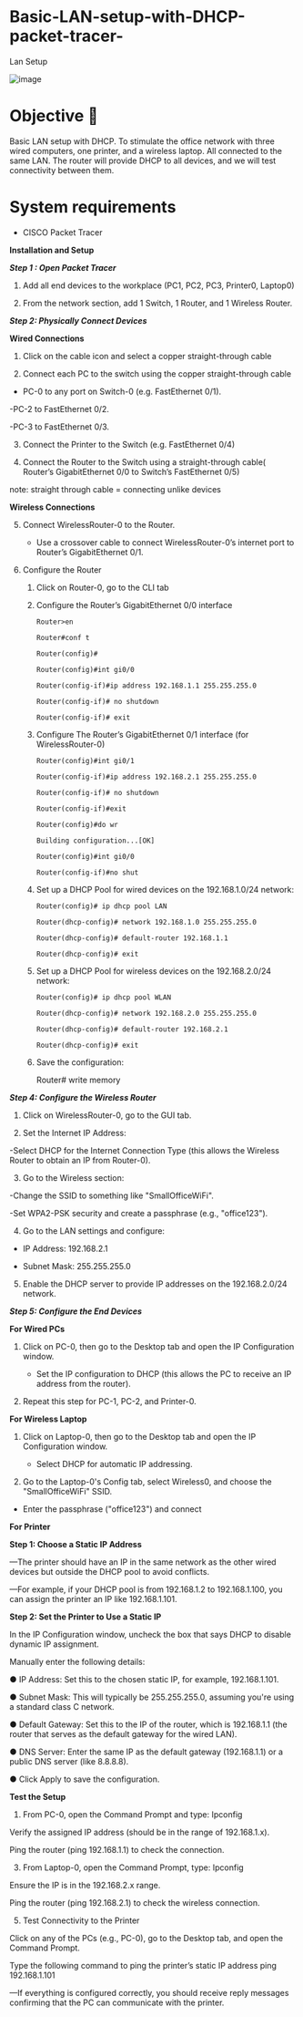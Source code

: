 # Basic-LAN-setup-with-DHCP-packet-tracer-


Lan Setup

![image](https://github.com/user-attachments/assets/bfce06f1-d07a-46b0-ac49-4c8cbcbef81a)


# Objective 🎯

Basic LAN setup with DHCP. To stimulate the office network with three wired computers, one printer, and a wireless laptop. All connected to the same LAN. The router will provide DHCP to all devices, and we will test connectivity between them. 

# **System requirements**

- CISCO Packet Tracer




**Installation and Setup** 

***Step 1 : Open Packet Tracer***

1. Add all end devices to the workplace (PC1, PC2, PC3, Printer0, Laptop0)
   
2. From the network section, add 1 Switch, 1 Router, and 1 Wireless Router. 

***Step 2: Physically Connect Devices*** 

  **Wired Connections**

1. Click on the cable icon and select a copper straight-through cable
 
2. Connect each PC to the switch using the copper straight-through cable

  - PC-0 to any port on Switch-0 (e.g. FastEthernet 0/1).

  -PC-2 to FastEthernet 0/2.

  -PC-3 to FastEthernet 0/3.

3. Connect the Printer to the Switch (e.g. FastEthernet 0/4)
  
4. Connect the Router to the Switch using a straight-through cable( Router’s GigabitEthernet 0/0 to Switch’s FastEthernet 0/5)

note: straight through cable = connecting unlike devices

   **Wireless Connections**

5. Connect WirelessRouter-0 to the Router.

    - Use a  crossover cable to connect WirelessRouter-0’s internet port to Router’s GigabitEthernet   0/1.

6.  Configure the Router 

    1. Click on Router-0, go to the CLI tab

    2. Configure the Router’s GigabitEthernet 0/0 interface

           Router>en
 
           Router#conf t

           Router(config)#

           Router(config)#int gi0/0    

           Router(config-if)#ip address 192.168.1.1 255.255.255.0 
 
           Router(config-if)# no shutdown
  
           Router(config-if)# exit

    3. Configure The Router’s GigabitEthernet 0/1 interface (for WirelessRouter-0)

           Router(config)#int gi0/1
    
           Router(config-if)#ip address 192.168.2.1 255.255.255.0                         

           Router(config-if)# no shutdown
    
           Router(config-if)#exit

           Router(config)#do wr
    
           Building configuration...[OK]
    
           Router(config)#int gi0/0
    
           Router(config-if)#no shut

    4. Set up a DHCP Pool for wired devices on the 192.168.1.0/24 network:

           Router(config)# ip dhcp pool LAN 

           Router(dhcp-config)# network 192.168.1.0 255.255.255.0

           Router(dhcp-config)# default-router 192.168.1.1

           Router(dhcp-config)# exit

    5. Set up a DHCP Pool for wireless devices on the 192.168.2.0/24 network:
     
           Router(config)# ip dhcp pool WLAN

           Router(dhcp-config)# network 192.168.2.0 255.255.255.0

           Router(dhcp-config)# default-router 192.168.2.1

           Router(dhcp-config)# exit

     6. Save the configuration:
     
           Router# write memory

***Step 4: Configure the Wireless Router***

1. Click on WirelessRouter-0, go to the GUI tab.
  
2. Set the Internet IP Address:
   
-Select DHCP for the Internet Connection Type (this allows the Wireless
Router to obtain an IP from Router-0).

3. Go to the Wireless section:

-Change the SSID to something like "SmallOfficeWiFi".

-Set WPA2-PSK security and create a passphrase (e.g., "office123").

4. Go to the LAN settings and configure:
   
- IP Address: 192.168.2.1
  
- Subnet Mask: 255.255.255.0
  
5. Enable the DHCP server to provide IP addresses on the 192.168.2.0/24 network.

***Step 5: Configure the End Devices***

**For Wired PCs**

1. Click on PC-0, then go to the Desktop tab and open the IP Configuration window.

    - Set the IP configuration to DHCP (this allows the PC to receive an IP
address from the router).

2. Repeat this step for PC-1, PC-2, and Printer-0.

**For Wireless Laptop**

1. Click on Laptop-0, then go to the Desktop tab and open the IP Configuration
window.

    - Select DHCP for automatic IP addressing.
       
2. Go to the Laptop-0's Config tab, select Wireless0, and choose the
"SmallOfficeWiFi" SSID.

- Enter the passphrase ("office123") and connect

 **For Printer**
 
**Step 1: Choose a Static IP Address**

   —The printer should have an IP in the same network as the other wired devices but outside the DHCP pool to avoid conflicts.

   —For example, if your DHCP pool is from 192.168.1.2 to 192.168.1.100, you can
assign the printer an IP like 192.168.1.101.

**Step 2: Set the Printer to Use a Static IP**

In the IP Configuration window, uncheck the box that says DHCP to disable
dynamic IP assignment.

Manually enter the following details:

● IP Address: Set this to the chosen static IP, for example, 192.168.1.101.

● Subnet Mask: This will typically be 255.255.255.0, assuming you're using a
standard class C network.

● Default Gateway: Set this to the IP of the router, which is 192.168.1.1 (the router
that serves as the default gateway for the wired LAN).

● DNS Server: Enter the same IP as the default gateway (192.168.1.1) or a public
DNS server (like 8.8.8.8).

● Click Apply to save the configuration.

**Test the Setup**

1. From PC-0, open the Command Prompt and type:
Ipconfig

Verify the assigned IP address (should be in the range of 192.168.1.x).

Ping the router (ping 192.168.1.1) to check the connection.

3. From Laptop-0, open the Command Prompt, type: Ipconfig
   
   
Ensure the IP is in the 192.168.2.x range.

Ping the router (ping 192.168.2.1) to check the wireless connection.

5. Test Connectivity to the Printer

Click on any of the PCs (e.g., PC-0), go to the Desktop tab, and open the
Command Prompt.

Type the following command to ping the printer’s static IP address
ping 192.168.1.101

—If everything is configured correctly, you should receive reply messages
confirming that the PC can communicate with the printer.
